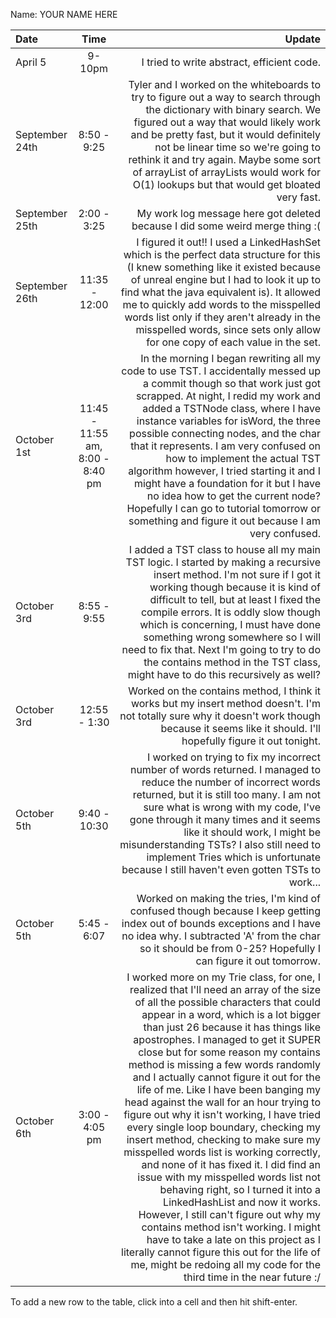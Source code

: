 Name: YOUR NAME HERE

| Date           |               Time               |                                                                                                                                                                                                                                                                                                                                                                                                                                                                                                                                                                                                                                                                                                                                                                                                                                                                                                                                                                                                                                                        Update |
|:---------------|:--------------------------------:|--------------------------------------------------------------------------------------------------------------------------------------------------------------------------------------------------------------------------------------------------------------------------------------------------------------------------------------------------------------------------------------------------------------------------------------------------------------------------------------------------------------------------------------------------------------------------------------------------------------------------------------------------------------------------------------------------------------------------------------------------------------------------------------------------------------------------------------------------------------------------------------------------------------------------------------------------------------------------------------------------------------------------------------------------------------:|
| April 5        |              9-10pm              |                                                                                                                                                                                                                                                                                                                                                                                                                                                                                                                                                                                                                                                                                                                                                                                                                                                                                                                                                                                                                    I tried to write abstract, efficient code. |
| September 24th |           8:50 - 9:25            |                                                                                                                                                                                                                                                                                                                                                                                                                                                                                                                                                                                                                                                                     Tyler and I worked on the whiteboards to try to figure out a way to search through the dictionary with binary search. We figured out a way that would likely work and be pretty fast, but it would definitely not be linear time so we're going to rethink it and try again. Maybe some sort of arrayList of arrayLists would work for O(1) lookups but that would get bloated very fast. |
| September 25th |           2:00 - 3:25            |                                                                                                                                                                                                                                                                                                                                                                                                                                                                                                                                                                                                                                                                                                                                                                                                                                                                                                                                                                                  My work log message here got deleted because I did some weird merge thing :( |
| September 26th |          11:35 - 12:00           |                                                                                                                                                                                                                                                                                                                                                                                                                                                                                                                                                                                                                                                             I figured it out!! I used a LinkedHashSet which is the perfect data structure for this (I knew something like it existed because of unreal engine but I had to look it up to find what the java equivalent is). It allowed me to quickly add words to the misspelled words list only if they aren't already in the misspelled words, since sets only allow for one copy of each value in the set. |
| October 1st    | 11:45 - 11:55 am, 8:00 - 8:40 pm |                                                                                                                                                                                                                                                                                                                                                                                                                                                                 In the morning I began rewriting all my code to use TST. I accidentally messed up a commit though so that work just got scrapped. At night, I redid my work and added a TSTNode class, where I have instance variables for isWord, the three possible connecting nodes, and the char that it represents. I am very confused on how to implement the actual TST algorithm however, I tried starting it and I might have a foundation for it but I have no idea how to get the current node? Hopefully I can go to tutorial tomorrow or something and figure it out because I am very confused. |
| October 3rd    |           8:55 - 9:55            |                                                                                                                                                                                                                                                                                                                                                                                                                                                                                                                                                                                                 I added a TST class to house all my main TST logic. I started by making a recursive insert method. I'm not sure if I got it working though because it is kind of difficult to tell, but at least I fixed the compile errors. It is oddly slow though which is concerning, I must have done something wrong somewhere so I will need to fix that. Next I'm going to try to do the contains method in the TST class, might have to do this recursively as well? |
| October 3rd    |           12:55 - 1:30           |                                                                                                                                                                                                                                                                                                                                                                                                                                                                                                                                                                                                                                                                                                                                                                                                                                                          Worked on the contains method, I think it works but my insert method doesn't. I'm not totally sure why it doesn't work though because it seems like it should. I'll hopefully figure it out tonight. |
| October 5th    |           9:40 - 10:30           |                                                                                                                                                                                                                                                                                                                                                                                                                                                                                                                                                                                                                                            I worked on trying to fix my incorrect number of words returned. I managed to reduce the number of incorrect words returned, but it is still too many. I am not sure what is wrong with my code, I've gone through it many times and it seems like it should work, I might be misunderstanding TSTs? I also still need to implement Tries which is unfortunate because I still haven't even gotten TSTs to work... |
| October 5th    |           5:45 - 6:07            |                                                                                                                                                                                                                                                                                                                                                                                                                                                                                                                                                                                                                                                                                                                                                                                                                       Worked on making the tries, I'm kind of confused though because I keep getting index out of bounds exceptions and I have no idea why. I subtracted 'A' from the char so it should be from 0-25? Hopefully I can figure it out tomorrow. |
| October 6th    |          3:00 - 4:05 pm          | I worked more on my Trie class, for one, I realized that I'll need an array of the size of all the possible characters that could appear in a word, which is a lot bigger than just 26 because it has things like apostrophes. I managed to get it SUPER close but for some reason my contains method is missing a few words randomly and I actually cannot figure it out for the life of me. Like I have been banging my head against the wall for an hour trying to figure out why it isn't working, I have tried every single loop boundary, checking my insert method, checking to make sure my misspelled words list is working correctly, and none of it has fixed it. I did find an issue with my misspelled words list not behaving right, so I turned it into a LinkedHashList and now it works. However, I still can't figure out why my contains method isn't working. I might have to take a late on this project as I literally cannot figure this out for the life of me, might be redoing all my code for the third time in the near future :/ |


To add a new row to the table, click into a cell and then hit shift-enter.